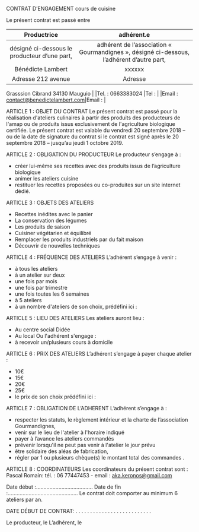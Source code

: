 CONTRAT D’ENGAGEMENT cours de cuisine

Le présent contrat est passé entre

|Productrice              | adhérent.e                        |
|:-----------------------:|:---------------------------------:|
|désigné ci-dessous le producteur d’une part,|adhérent de l’association « Gourmandignes », désigné ci-dessous, l’adhérent d’autre part,|
|Bénédicte Lambert      | xxxxxx                            |
|Adresse   212 avenue   |Adresse 
Grasssion Cibrand 
34130 Mauguio                                        |
|Tel. : 0663383024	    |Tel :                              |
|Email : contact@benedictelambert.com|Email :             |


ARTICLE 1 : OBJET DU CONTRAT
Le présent contrat est passé pour la réalisation d'ateliers culinaires à partir des produits des producteurs de l'amap ou de produits issus exclusivement de l'agriculture biologique certifiée.
Le présent contrat est valable du vendredi 20 septembre 2018 – ou de la date de signature du contrat si le contrat est signé après le 20 septembre 2018 – jusqu’au jeudi 1 octobre 2019.

ARTICLE 2 : OBLIGATION DU PRODUCTEUR
Le producteur s’engage à :
-	créer lui-même ses recettes avec des produits issus de l’agriculture biologique
-	animer les ateliers cuisine
-	restituer les recettes proposées ou co-produites sur un site internet dédié.

ARTICLE 3 : OBJETS DES ATELIERS
- Recettes inédites avec le panier
- La conservation des légumes
- Les produits de saison
- Cuisiner végétarien et équilibré
- Remplacer les produits industriels par du fait maison
- Découvrir de nouvelles techniques

ARTICLE 4 : FRÉQUENCE DES ATELIERS
L’adhérent s’engage à venir :
- à tous les ateliers
- à un atelier sur deux
- une fois par mois
- une fois par trimestre
- une fois toutes les 6 semaines
- à 5 ateliers
- à un nombre d'ateliers de son choix, prédéfini ici : 

ARTICLE 5 : LIEU DES ATELIERS
Les ateliers auront lieu :
- Au centre social Didée
- Au local
Ou l'adhérent s'engage : 
- à recevoir un/plusieurs cours à domicile

ARTICLE 6 : PRIX DES ATELIERS
L’adhérent s’engage à payer chaque atelier :
- 10€
- 15€
- 20€
- 25€
- le prix de son choix prédéfini ici : 


ARTICLE 7 : OBLIGATION DE L’ADHERENT
L’adhérent s’engage à :
-	respecter les statuts, le règlement intérieur et la charte de l’association Gourmandignes,
-	venir sur le lieu de l'atelier à l'horaire indiqué
-	payer à l’avance les ateliers commandés
-	prévenir lorsqu'il ne peut pas venir à l'atelier le jour prévu
-	être solidaire des aléas de fabrication,
-	régler par 1 ou plusieurs chèque(s) le montant total des commandes .

ARTICLE 8 : COORDINATEURS
Les coordinateurs du présent contrat sont :
Pascal Romain: tél. : 06 77447453 - email : aka.keronos@gmail.com




Date début :………………………………..		Date de fin :………………………………………..
Le contrat doit comporter au minimum 6 ateliers par an.






DATE DÉBUT DE CONTRAT: . . . . . . . . . . . . . . . . . . . . . . . . . .

Le producteur, le 						L’adhérent, le
